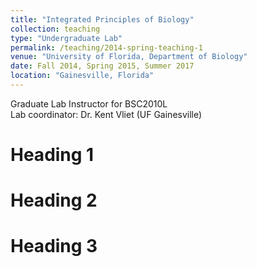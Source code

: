 ```yaml
---
title: "Integrated Principles of Biology"
collection: teaching
type: "Undergraduate Lab"
permalink: /teaching/2014-spring-teaching-1
venue: "University of Florida, Department of Biology"
date: Fall 2014, Spring 2015, Summer 2017   
location: "Gainesville, Florida"
---
```


Graduate Lab Instructor for BSC2010L  	        
Lab coordinator: Dr. Kent Vliet (UF Gainesville)

Heading 1
======

Heading 2
======

Heading 3
======

